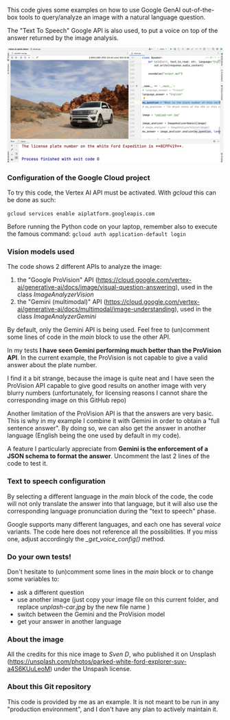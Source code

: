 This code gives some examples on how to use Google GenAI out-of-the-box tools to query/analyze an image
with a natural language question.

The "Text To Speech" Google API is also used, to put a voice on top of the answer returned by the image analysis.

![PyCharm showing the result of Gemini's analysis](pycharm-screenshot.png)

### Configuration of the Google Cloud project

To try this code, the Vertex AI API must be activated.
With *gcloud* this can be done as such:

`gcloud services enable aiplatform.googleapis.com`

Before running the Python code on your laptop, remember also to execute the famous command:
`gcloud auth application-default login`

### Vision models used

The code shows 2 different APIs to analyze the image:
1. the "Google ProVision" API (https://cloud.google.com/vertex-ai/generative-ai/docs/image/visual-question-answering), used in the class *ImageAnalyzerVision*
2. the "Gemini (multimodal)" API (https://cloud.google.com/vertex-ai/generative-ai/docs/multimodal/image-understanding), used in the class *ImageAnalyzerGemini*

By default, only the Gemini API is being used. Feel free to (un)comment some lines of code in the *main* block to use the other API.

In my tests **I have seen Gemini performing much better than the ProVision API**. In the current example, the ProVision is not capable to give a valid answer about the plate number.

I find it a bit strange, because the image is quite neat and I have seen the ProVision API capable to give good results 
on another image with very blurry numbers
(unfortunately, for licensing reasons I cannot share the corresponding image on this GitHub repo)

Another limitation of the ProVision API is that the answers are very basic.
This is why in my example I combine it with Gemini in order to obtain a "full sentence answer".
By doing so, we can also get the answer in another language (English being the one used by default in my code).

A feature I particularly appreciate from **Gemini is the enforcement of a JSON schema to format the answer**.
Uncomment the last 2 lines of the code to test it.

### Text to speech configuration

By selecting a different language in the *main* block of the code, the code will not only
translate the answer into that language, but it will also use the corresponding language pronunciation during the "text to speech" phase.

Google supports many different languages, and each one has several *voice* variants.
The code here does not reference all the possibilities. If you miss one, adjust accordingly the *_get_voice_config()* method.

### Do your own tests!

Don't hesitate to (un)comment some lines in the *main* block or to change some variables to:
- ask a different question
- use another image (just copy your image file on this current folder, and replace *unplash-car.jpg* by the new file name )
- switch between the Gemini and the ProVision model
- get your answer in another language

### About the image

All the credits for this nice image to *Sven D*, who published it
on Unsplash (https://unsplash.com/photos/parked-white-ford-explorer-suv-a4S6KUuLeoM) under the Unspash license.

### About this Git repository
This code is provided by me as an example. It is not meant to be run in any "production environment", and I don't have any plan to actively maintain it.
